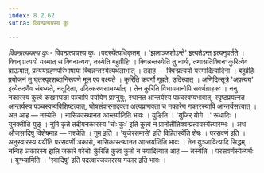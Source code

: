 ```yaml
---
index: 8.2.62
sutra: क्विन्प्रत्ययस्य कुः

---
```

_क्विन्प्रत्ययस्य कुः_ - क्विन्प्रत्ययस्य कुः ।पदस्ये॑त्यधिकृतम् । 'झलाञ्जशोऽन्ते' इत्यतेऽन्त इत्यनुवर्तते । क्विन् प्रत्ययो यस्मात् स क्विन्प्रत्ययः, तस्येति बहुव्रीहिः । क्विन्नन्तस्येति तु नार्थः, तथासतिक्विनः कु॑रित्येव ब्राऊयात्, प्रत्ययग्रहणपरिभाषाया क्विन्नन्तस्येत्यर्थलाभात् । तदाह — क्विन्प्रत्ययो यस्मादित्यादिना । बहुव्रीहेः प्रयोजनं तु घृतस्पृश्शब्दानिरूपणे मूल एव वक्ष्यते । कुरिति कवर्गो गृह्रते, उदित्त्वात् । अणिदित्सूत्रे 'अप्रत्यय' इत्येतदणैव संबध्यते, नतूदिता, उदित्करणसामर्थ्यात् । तेन कुरिति विधायमानोपि सवर्णग्राहकः । ननु नकारस्य कुत्वे कखगघङा पञ्चापि पर्यायेण प्राप्नुयुः, स्थानत आन्तर्यस्य पञ्चस्वप्यभावात्, स्पृष्टप्रयत्नत आन्तर्यस्य पञ्चस्वप्यविशिष्टत्वात्, घोषसंवारनादवता अल्पप्राणवता च नकारेण गकारस्यापि आन्तर्यसत्त्वात् । अत आह — नस्येति । नासिकास्थानत आन्तर्यादिति भावः । युङिति । 'युजिर् योगे ।' रूधादिः । युनक्तीति युङ् । नुमि कृते तदीयनकारस्य 'चोः कुः' इति कुत्वं न प्रानोतीतिक्वन्प्रत्ययस्ये॑त्यारम्भः । अथ औजसादिषु विशेषमाह — नश्चेति । नुम इति । 'युजेरसमासे' इति विहितस्ये॑ति शेषः । परसवर्ण इति ।अनुस्वारस्य ययी॑ति परसवर्णो ञकारो, नासिकास्तथानत आन्तर्यादिति भावः । तेन युञ्जावित्यादि सिद्धम् । नन्विह ञकारस्य झलि जकारे परेचोः कु॑रिति कुत्वं कुतो न स्यादित्यात आह — तस्येति । परसवर्णस्येत्यर्थः । युग्भ्यामिति । 'स्वादिषु' इति पदत्वाज्जकारस्य गकार इति भावः ।